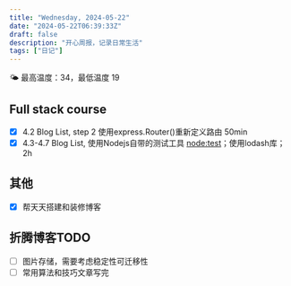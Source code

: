 ```yaml
---
title: "Wednesday, 2024-05-22"
date: "2024-05-22T06:39:33Z"
draft: false
description: "开心周报，记录日常生活"
tags: ["日记"]
---
```


🌤️ 最高温度：34，最低温度 19

## Full stack course

- [x] 4.2 Blog List, step 2 使用express.Router()重新定义路由  50min
- [x] 4.3-4.7 Blog List, 使用Nodejs自带的测试工具 [node:test](https://nodejs.org/docs/latest/api/test.html)；使用lodash库； 2h

## 其他

- [x] 帮天天搭建和装修博客

## 折腾博客TODO

- [ ] 图片存储，需要考虑稳定性可迁移性
- [ ] 常用算法和技巧文章写完
